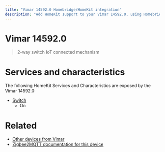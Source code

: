```yaml
---
title: "Vimar 14592.0 Homebridge/HomeKit integration"
description: "Add HomeKit support to your Vimar 14592.0, using Homebridge, Zigbee2MQTT and homebridge-z2m."
---
```

<!---
This file has been GENERATED using src/docgen/docgen.ts
DO NOT EDIT THIS FILE MANUALLY!
-->
# Vimar 14592.0
> 2-way switch IoT connected mechanism


# Services and characteristics
The following HomeKit Services and Characteristics are exposed by
the Vimar 14592.0

* [Switch](../../switch.md)
  * On


# Related
* [Other devices from Vimar](../index.md#vimar)
* [Zigbee2MQTT documentation for this device](https://www.zigbee2mqtt.io/devices/14592.0.html)